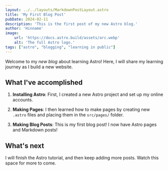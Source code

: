 ```yaml
---
layout: ../../layouts/MarkdownPostLayout.astro
title: 'My First Blog Post'
pubDate: 2024-02-11
description: 'This is the first post of my new Astro blog.'
author: 'Hinname'
image:
    url: 'https://docs.astro.build/assets/arc.webp'
    alt: 'The full Astro logo.'
tags: ["astro", "blogging", "learning in public"]
---
```

Welcome to my _new blog_ about learning Astro! Here, I will share my learning journey as I build a new website.

## What I've accomplished

1. **Installing Astro**: First, I created a new Astro project and set up my online accounts.

2. **Making Pages**: I then learned how to make pages by creating new `.astro` files and placing them in the `src/pages/` folder.

3. **Making Blog Posts**: This is my first blog post! I now have Astro pages and Markdown posts!

## What's next

I will finish the Astro tutorial, and then keep adding more posts. Watch this space for more to come.